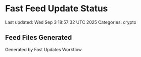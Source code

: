 # Fast Feed Update Status
Last updated: Wed Sep  3 18:57:32 UTC 2025
Categories: crypto

## Feed Files Generated

Generated by Fast Updates Workflow
